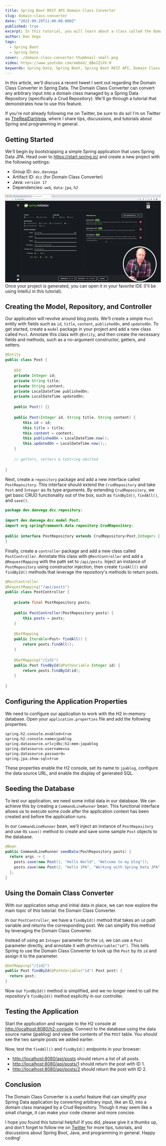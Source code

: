 ```yaml
---
title: Spring Boot REST API Domain Class Converter
slug: domain-class-converter
date: "2022-09-29T11:00:00.000Z"
published: true
excerpt: In this tutorial, you will learn about a class called the Domain Class Converter in Spring Data. This class will allow you to take arbitrary input like an id from a path variable in a REST API and automatically create a domain object by using Spring Data's CrudRepository.
author: Dan Vega
tags:
  - Spring Boot
  - Spring Data
cover: ./domain-class-converter-thumbnail-small.png
video: https://www.youtube.com/embed/_QBe2ZiXV-0
keywords: Spring Data, Spring Boot, Spring Boot REST API, Domain Class Converter, CrudRepository
---
```


In this article, we'll discuss a recent tweet I sent out regarding the Domain Class Converter in Spring Data. The Domain Class Converter can convert any arbitrary input into a domain class managed by a Spring Data Repository (specifically a Crud Repository). We'll go through a tutorial that demonstrates how to use this feature.

If you're not already following me on Twitter, be sure to do so! I'm on Twitter as [TheRealDanVega](http://twitter.com/therealdanvega), where I share tips, discussions, and tutorials about Spring and programming in general.

## Getting Started

We'll begin by bootstrapping a simple Spring application that uses Spring Data JPA. Head over to <https://start.spring.io/> and create a new project with the following settings:

- Group ID: `dev.danvega`
- Artifact ID: `dcc` (for Domain Class Converter)
- Java: `version 17`
- Dependencies: `web`, `data-jpa`, `h2`

![Create new project using Spring Initializr](./spring-init.png)Once your project is generated, you can open it in your favorite IDE (I'll be using IntelliJ in this tutorial).

## Creating the Model, Repository, and Controller

Our application will revolve around blog posts. We'll create a simple `Post` entity with fields such as `id`, `title`, `content`, `publishedOn`, and `updatedOn`. To get started, create a `model` package in your project and add a new class called `Post`. Annotate this class with `@Entity`, and then create the necessary fields and methods, such as a no-argument constructor, getters, and setters.

```java
@Entity
public class Post {

    @Id
    private Integer id;
    private String title;
    private String content;
    private LocalDateTime publishedOn;
    private LocalDateTime updatedOn;

    public Post() {}

    public Post(Integer id, String title, String content) {
        this.id = id;
        this.title = title;
        this.content = content;
        this.publishedOn = LocalDateTime.now();
        this.updatedOn = LocalDateTime.now();;
    }

    // getters, setters & toString omitted

}
```

Next, create a `repository` package and add a new interface called `PostRepository`. This interface should extend the `CrudRepository` and take `Post` and `Integer` as its type arguments. By extending `CrudRepository`, we get basic CRUD functionality out of the box, such as `findById()`, `findAll()`, and `save()`.

```java
package dev.danvega.dcc.repository;

import dev.danvega.dcc.model.Post;
import org.springframework.data.repository.CrudRepository;

public interface PostRepository extends CrudRepository<Post,Integer> {
}
```

Finally, create a `controller` package and add a new class called `PostController`. Annotate this class with `@RestController` and add a `@RequestMapping` with the path set to `/api/posts`. Inject an instance of `PostRepository` using constructor injection, then create `findAll()` and `findById()` methods that leverage the repository's methods to return posts.

```java
@RestController
@RequestMapping("/api/posts")
public class PostController {

    private final PostRepository posts;

    public PostController(PostRepository posts) {
        this.posts = posts;
    }

    @GetMapping
    public Iterable<Post> findAll() {
        return posts.findAll();
    }

    @GetMapping("/{id}")
    public Post findById(@PathVariable Integer id) {
        return posts.findById(id);
    }

}
```

## Configuring the Application Properties

We need to configure our application to work with the H2 in-memory database. Open your `application.properties` file and add the following properties:

```properties
spring.h2.console.enabled=true
spring.h2.console.name=jpablog
spring.datasource.url=jdbc:h2:mem:japablog
spring.datasource.username=sa
spring.datasource.password=
spring.jpa.show-sql=true
```

These properties enable the H2 console, set its name to `jpablog`, configure the data source URL, and enable the display of generated SQL.

## Seeding the Database

To test our application, we need some initial data in our database. We can achieve this by creating a `CommandLineRunner` bean. This functional interface allows us to execute some code after the application context has been created and before the application runs.

In our `CommandLineRunner` bean, we'll inject an instance of `PostRepository` and use its `save()` method to create and save some sample `Post` objects to the database.

```java
@Bean
public CommandLineRunner seedData(PostRepository posts) {
  return args -> {
    posts.save(new Post(1, "Hello World", "Welcome to my blog"));
    posts.save(new Post(2, "Hello JPA", "Working with Spring Data JPA"));
  };
}

```

## Using the Domain Class Converter

With our application setup and initial data in place, we can now explore the main topic of this tutorial: the Domain Class Converter.

In our `PostController`, we have a `findById()` method that takes an `id` path variable and returns the corresponding post. We can simplify this method by leveraging the Domain Class Converter.

Instead of using an `Integer` parameter for the `id`, we can use a `Post` parameter directly, and annotate it with `@PathVariable("id")`. This tells Spring to use the Domain Class Converter to look up the `Post` by its `id` and assign it to the parameter.

```java
@GetMapping("/{id}")
public Post findById(@PathVariable("id") Post post) {
  return post;
}
```

Now our `findById()` method is simplified, and we no longer need to call the repository's `findById()` method explicitly in our controller.

## Testing the Application

Start the application and navigate to the H2 console at <http://localhost:8080/h2-console>. Connect to the database using the data source name (jpablog) and view the contents of the `POST` table. You should see the two sample posts we added earlier.

Now, test the `findAll()` and `findById()` endpoints in your browser:

- <http://localhost:8080/api/posts> should return a list of all posts.
- <http://localhost:8080/api/posts/1> should return the post with ID 1.
- <http://localhost:8080/api/posts/2> should return the post with ID 2.

## Conclusion

The Domain Class Converter is a useful feature that can simplify your Spring Data application by converting arbitrary input, like an ID, into a domain class managed by a Crud Repository. Though it may seem like a small change, it can make your code cleaner and more concise.

I hope you found this tutorial helpful! If you did, please give it a thumbs up, and don't forget to follow me on [Twitter](https://twitter.com/the_real_DanVega) for more tips, tutorials, and discussions about Spring Boot, Java, and programming in general. Happy coding!

